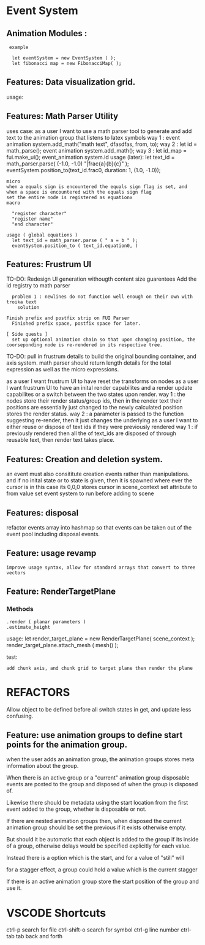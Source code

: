 # Event System

  ## Animation Modules :  
     example 
    
      let eventSystem = new EventSystem ( );
      let fibonacci map = new FibonacciMap( );



## Features: Data visualization grid.
  usage:


## Features: Math Parser Utility
  uses case:
    as a user I want to use a math parser tool to generate and add text to the animation group that listens to latex symbols 
      way 1 : event animation system.add_math("math text", dfasdfas, from, to);
      way 2 : let id = math_parse(); event animation system.add_math();
      way 3 : let id_map = fui.make_ui(); event_animation system.id
    usage (later): 
      let text_id = math_parser.parse( (-1.0, -1.0) "|frac{a}{b}{c}" );
      eventSystem.position_to(text_id.frac0, duration: 1, (1.0, -1.0));

    micro
    when a equals sign is encountered the equals sign flag is set, and when a space is encountered with the equals sign flag
    set the entire node is registered as equationx
    macro

      "register character"
      "register name"
      "end character"

    usage ( global equations )
      let text_id = math_parser.parse ( " a = b " );
      eventSystem.position_to ( text_id.equation0, )

## Features: Frustrum UI

  TO-DO:
    Redesign UI generation withougth content size guarentees
    Add the id registry to math parser

      problem 1 : newlines do not function well enough on their own with troika text
        solution

    Finish prefix and postfix strip on FUI Parser 
      Finished prefix space, postfix space for later.
    
    [ Side quests ]
      set up optional animation chain so that upon changing position, the coorseponding node is re-rendered in its respective tree.


  TO-DO:
    pull in frustrum details to build the original bounding container, and axis system.
    math parser should return length details for the total expression as well as the micro expressions.
    

  as a user I want frustrum UI to have reset the transforms on nodes
  as a user I want frustrum UI to have an inital render capabilites and a render update capabilites or a switch between the two states upon render.
    way 1 : the nodes store their render status/group ids, then in the render text their positions are essentially just changed to the newly calculated position stores the render status.
    way 2 : a parameter is passed to the function suggesting re-render, then it just changes the underlying 
  as a user I want to either reuse or dispose of text ids if they were previously rendered
    way 1 : if previously rendered then all the of text_ids are disposed of through reusable text, then render text takes place.

    
    
## Features: Creation and deletion system.
an event must also consititute creation events rather than manipulations.
and if no inital state or to state is given, then it is spawned where ever the cursor is in this case its 0,0,0
stores cursor in scene_context
set attribute to from value set event system to run before adding to scene

## Features: disposal
refactor events array into hashmap so that events can be taken out of the event pool including disposal events.

## Feature: usage revamp
    improve usage syntax, allow for standard arrays that convert to three vectors

## Feature: RenderTargetPlane

  ### Methods
    .render ( planar parameters )
    .estimate_height

  usage:
    let render_target_plane = new RenderTargetPlane( scene_context );
    render_target_plane.attach_mesh ( mesh() );

  test:

    add chunk axis, and chunk grid to target plane then render the plane



# REFACTORS
Allow object to be defined before all switch states in get, and update less confusing.

## Feature: use animation groups to define start points for the animation group.
  when the user adds an animation group, the animation groups stores meta information about the group.

  When there is an active group or a "current" animation group disposable events are posted to the group and disposed of when the group is disposed of.

  Likewise there should be metadata using the start location from the first event added to the group, whether is disposable or not.

  If there are nested animation groups then, when disposed the current animation group should be set the previous if it exists otherwise empty.

  But should it be automatic that each object is added to the group if its inside of a group, otherwise delays would be specified explicitly for each value.

  Instead there is a option which is the start, and for a value of "still" will

  for a stagger effect, a group could hold a value which is the current stagger


If there is an active animation group store the start position of the group and use it.

# VSCODE Shortcuts
ctrl-p search for file
ctrl-shift-o search for symbol
ctrl-g line number
ctrl-tab tab back and forth